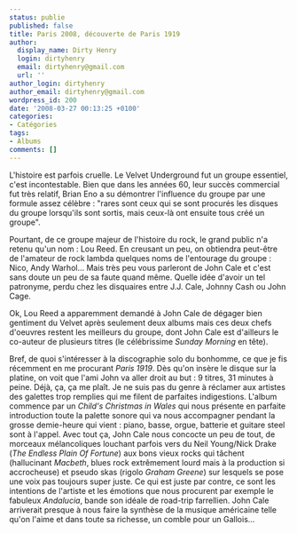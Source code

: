 ```yaml
---
status: publie
published: false
title: Paris 2008, découverte de Paris 1919
author:
  display_name: Dirty Henry
  login: dirtyhenry
  email: dirtyhenry@gmail.com
  url: ''
author_login: dirtyhenry
author_email: dirtyhenry@gmail.com
wordpress_id: 200
date: '2008-03-27 00:13:25 +0100'
categories:
- Catégories
tags:
- Albums
comments: []
---
```

L'histoire est parfois cruelle. Le Velvet Underground fut un groupe essentiel, c'est incontestable. Bien que dans les années 60, leur succès commercial fut très relatif, Brian Eno a su démontrer l'influence du groupe par une formule assez célèbre : "rares sont ceux qui se sont procurés les disques du groupe lorsqu'ils sont sortis, mais ceux-là ont ensuite tous créé un groupe".

Pourtant, de ce groupe majeur de l'histoire du rock, le grand public n'a retenu qu'un nom : Lou Reed. En creusant un peu, on obtiendra peut-être de l'amateur de rock lambda quelques noms de l'entourage du groupe : Nico, Andy Warhol... Mais très peu vous parleront de John Cale et c'est sans doute un peu de sa faute quand même. Quelle idée d'avoir un tel patronyme, perdu chez les disquaires entre J.J. Cale, Johnny Cash ou John Cage.

Ok, Lou Reed a apparemment demandé à John Cale de dégager bien gentiment du Velvet après seulement deux albums mais ces deux chefs d'oeuvres restent les meilleurs du groupe, dont John Cale est d'ailleurs le co-auteur de plusieurs titres (le célébrissime <span style="font-style: italic" class="Apple-style-span">Sunday Morning</span> en tête).

Bref, de quoi s'intéresser à la discographie solo du bonhomme, ce que je fis récemment en me procurant <span style="font-style: italic" class="Apple-style-span">Paris 1919</span>. Dès qu'on insère le disque sur la platine, on voit que l'ami John va aller droit au but : 9 titres, 31 minutes à peine. Déjà, ça, ça me plaît. Je ne suis pas du genre à réclamer aux artistes des galettes trop remplies qui me filent de parfaites indigestions. L'album commence par un <span style="font-style: italic" class="Apple-style-span">Child's Christmas in Wales</span> qui nous présente en parfaite introduction toute la palette sonore qui va nous accompagner pendant la grosse demie-heure qui vient : piano, basse, orgue, batterie et guitare steel sont à l'appel. Avec tout ça, John Cale nous concocte un peu de tout, de morceaux mélancoliques louchant parfois vers du Neil Young/Nick Drake (<span style="font-style: italic" class="Apple-style-span">The Endless Plain Of Fortune</span>) aux bons vieux rocks qui tâchent (hallucinant <span style="font-style: italic" class="Apple-style-span">Macbeth</span>, blues rock extrêmement lourd mais à la production si accrocheuse) et pseudo skas (rigolo <span style="font-style: italic" class="Apple-style-span">Graham Greene<span style="font-style: normal" class="Apple-style-span">) sur lesquels se pose une voix pas toujours super juste. Ce qui est juste par contre, ce sont les intentions de l'artiste et les émotions que nous procurent par exemple le fabuleux <span style="font-style: italic" class="Apple-style-span">Andalucia</span>, bande son idéale de road-trip farrellien. John Cale arriverait presque à nous faire la synthèse de la musique américaine telle qu'on l'aime et dans toute sa richesse, un comble pour un Gallois...</span></span>

<p style="width: 180px; height: 25px"><object height="25" width="180"></object></p>
